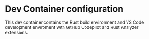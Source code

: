 # Dev Container configuration
This dev container contains the Rust build environment and VS Code development enviroment with GitHub Codepilot and Rust Analyzer extensions.
